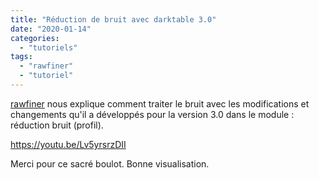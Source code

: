 ```yaml
---
title: "Réduction de bruit avec darktable 3.0"
date: "2020-01-14"
categories: 
  - "tutoriels"
tags: 
  - "rawfiner"
  - "tutoriel"
---
```


[rawfiner](https://www.youtube.com/channel/UCEz-0EYZTx03UdQszbL8xDA) nous explique comment traiter le bruit avec les modifications et changements qu'il a développés pour la version 3.0 dans le module : réduction bruit (profil).

https://youtu.be/Lv5yrsrzDII

Merci pour ce sacré boulot. Bonne visualisation.
